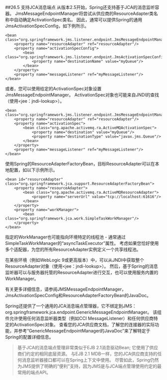 ##26.5 支持JCA消息端点
从版本2.5开始，Spring还支持基于JCA的消息监听容器。 JmsMessageEndpointManager将尝试从供应商的ResourceAdapter类名称中自动确定ActivationSpec类名。 因此，通常可以提供Spring的通用JmsActivationSpecConfig，如下例所示。

```//java
<bean class="org.springframework.jms.listener.endpoint.JmsMessageEndpointManager">
	<property name="resourceAdapter" ref="resourceAdapter"/>
	<property name="activationSpecConfig">
		<bean class="org.springframework.jms.listener.endpoint.JmsActivationSpecConfig">
			<property name="destinationName" value="myQueue"/>
		</bean>
	</property>
	<property name="messageListener" ref="myMessageListener"/>
</bean>
```

或者，您可以使用给定的ActivationSpec对象设置JmsMessageEndpointManager。 ActivationSpec对象也可能来自JNDI的查找（使用<jee：jndi-lookup>）。

```//java
<bean class="org.springframework.jms.listener.endpoint.JmsMessageEndpointManager">
	<property name="resourceAdapter" ref="resourceAdapter"/>
	<property name="activationSpec">
		<bean class="org.apache.activemq.ra.ActiveMQActivationSpec">
			<property name="destination" value="myQueue"/>
			<property name="destinationType" value="javax.jms.Queue"/>
		</bean>
	</property>
	<property name="messageListener" ref="myMessageListener"/>
</bean>
```

使用Spring的ResourceAdapterFactoryBean，目标ResourceAdapter可以在本地配置，如以下示例所示。

```//java
<bean id="resourceAdapter" class="org.springframework.jca.support.ResourceAdapterFactoryBean">
	<property name="resourceAdapter">
		<bean class="org.apache.activemq.ra.ActiveMQResourceAdapter">
			<property name="serverUrl" value="tcp://localhost:61616"/>
		</bean>
	</property>
	<property name="workManager">
		<bean class="org.springframework.jca.work.SimpleTaskWorkManager"/>
	</property>
</bean>
```

指定的WorkManager也可能指向环境特定的线程池 - 通常通过SimpleTaskWorkManager的“asyncTaskExecutor”属性。 考虑如果您恰好使用多个适配器，为您的所有ResourceAdapter实例定义一个共享线程池。

在某些环境（例如WebLogic 9或更高版本）中，可以从JNDI中获取整个ResourceAdapter对象（使用<jee：jndi-lookup>）。 然后，基于Spring的消息监听器可以与服务器托管的ResourceAdapter进行交互，也可以使用服务内置的WorkManager。

有关更多详细信息，请参阅JMSMessageEndpointManager，JmsActivationSpecConfig和ResourceAdapterFactoryBean的JavaDoc。

Spring还提供了一个通用的JCA消息端点管理器，它不绑定到JMS：org.springframework.jca.endpoint.GenericMessageEndpointManager。 该组件允许使用任何消息监听器类型（例如CCI MessageListener）和任何供应商特定的ActivationSpec对象。 查看您的JCA供应商文档，了解您的连接器的实际功能，并参考“GenericMessageEndpointManager的JavaDoc”来了解特定于Spring的配置详细信息。

> 基于JCA的消息端点管理非常类似于EJB 2.1消息驱动Bean; 它使用了供应商们约定的相同底层资源。 与EJB 2.1 MDB一样，您的JCA供应商支持的任何消息监听器接口都可以在Spring上下文中使用。 尽管如此，Spring仍然为JMS提供了明确的“便利”支持，因为JMS是与JCA端点管理使用约定的最常用的端点API。